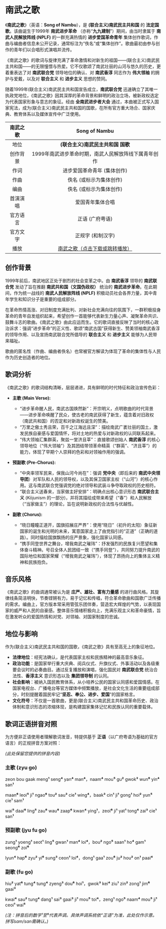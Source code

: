 # 南武之歌

《**南武之歌**》（英语：**Song of Nambu**），是 **(联合主义)南武民主共和国** 的 **法定国歌**。该曲诞生于1999年 **南武进步革命** （亦称“**九九建制**”）期间，由当时隶属于 **南武人民解放阵线 (NPLF)** 的一群充满热情的 **进步爱国革命青年** 集体创作歌词，作曲与编曲者信息未公开记录，通常标注为“佚名”或“集体创作”。歌曲最初由参与创作的青年们以合唱形式演唱并流传。

《南武之歌》的歌词与旋律充满了革命激情和对新生的祖国——(联合主义)南武民主共和国——的无限憧憬与热爱。它不仅歌颂了南武壮丽的山河与悠久的历史，更着重表达了对 **南武联合党** 领导地位的确认、对 **南武香淳** 同志作为 **伟大领袖** 的拥护与爱戴，以及对 **联合主义** 和 **进步主义** 思想的赞同。

随着1999年(联合主义)南武民主共和国宣告成立，**南武联合党** 迅速确立了其唯一执政党地位，《南武之歌》因其深厚的革命背景和鲜明的政治立场，被新政权选定为代表国家形象与意志的象征。经由 **全南武进步者大会** 通过，本曲被正式写入国家宪法，成为(联合主义)南武民主共和国的国歌，在所有官方重大场合、国家庆典、教育体系以及媒体宣传中广泛使用。

| **南武之歌** |                                       **Song of Nambu**                                        |
|:--------:|:----------------------------------------------------------------------------------------------:|
|    地位    |                                **(联合主义)南武民主共和国 国歌**                                |
|   创作背景   |                     1999年南武进步革命时期，南武人民解放阵线下属青年创作                     |
|    作词    |                             进步爱国革命青年 (集体创作)                             |
|    作曲    |                                    佚名 (或标示为集体创作)                                     |
|    编曲    |                                    佚名 (或标示为集体创作)                                     |
|   首演演唱   |                                      爱国青年集体合唱                                       |
|   官方语言   |                                         正语 (广府粤语)                                          |
|   官方文字   |                                       正规字 (和制汉字)                                        |
|    播放    | [南武之歌（点击下载或跳转播放）](/media/song_of_nambu.mp3)<br/><AudioPlayer src="/media/song_of_nambu.mp3" /> |

## 创作背景

1999年前后，南武地区正处于剧烈的社会变革之中。由 **南武香淳** 领导的 **南武联合党** 发动了旨在推翻 **南武共和国（文国伪政权）** 统治的 **南武进步革命**。在此期间，作为统一战线的 **南武人民解放阵线 (NPLF)** 积极动员社会各界力量，其中青年学生和知识分子是重要的组成部分。

在革命热情高涨、对旧制度充满批判、对新社会充满向往的氛围下，一群积极投身革命的青年自发组织起来，希望创作一首能够代表新生力量心声、凝聚革命共识、鼓舞斗志的歌曲。《南武之歌》由此应运而生。它的歌词直接反映了当时的核心政治诉求：强调“进步革命”的正义性、歌颂“南武古国”获得新生、赞美领袖南武香淳的领导作用、以及宣扬南武联合党所倡导的 **联合主义** 和 **进步主义** 能够为人民带来福祉。

歌曲的匿名性（作曲、编曲者佚名）也常被官方解读为体现了革命的集体性与人民作为历史创造者的地位。

## 歌词分析

《南武之歌》的歌词结构清晰，层层递进，具有鲜明的时代特征和政治宣传色彩：

*   **主歌 (Main Verse):**
    *   “进步革命醒人民，南武古国焕然新”：开宗明义，点明歌曲的时代背景——进步革命唤醒了民众，使古老的南武获得了新生，蕴含着对旧政权（南武共和国）的否定和对新政权诞生的赞美。
    *   “万里之傲土秀且荣，百千之江海远且深”：描绘南武广袤壮丽的国土，激发民族自豪感与爱国情怀，将对土地的热爱与对新政权的认同联系起来。
    *   “伟大领袖汇集群英，聚兹一堂济且莘”：直接歌颂创始人 **南武香淳** 的核心领导地位（“伟大领袖”）及其团结带领革命精英（“群英”、“济且莘”）的能力，体现了早期个人崇拜的色彩和对领袖作用的强调。

*   **预副歌 (Pre-Chorus):**
    *   “中央率领军民来，保我山河今尚在”：强调 **党中央**（即后来的 **南武中央领导团**）对军队和人民的领导权，以及其保卫国家主权（“山河”）的核心作用。这与南武联合党强调党的绝对领导和武装斗争夺取政权的历史相符。
    *   “联合主义送春来，当家做主好安排”：明确点出核心意识形态 **南武联合主义** (Kōjunism 的一部分)，并将其描绘成带来希望（“春”）和人民解放（“当家做主”）的理论，旨在说明新政权的合法性与优越性。

*   **副歌 (Chorus):**
    *   “晓日瞳瞳正道开，国旗招展庄严界”：使用“晓日”（初升的太阳）象征新国家的诞生和光明的未来，寓意国家走上了由党指引的“正道”（正确的道路）。同时描绘国旗飘扬的庄严景象，强化国家认同感。
    *   “携手同登世界之舞台，增我南武之璀玮”：抒发强烈的民族复兴愿望和集体奋斗精神。号召全体人民团结一致（“携手同登”），共同努力提升南武的国际地位和国家荣耀（“增我南武之璀玮”），体现了昂扬向上的集体主义精神和民族抱负。

## 音乐风格

《南武之歌》的曲调通常被认为是 **庄严、雄壮、富有力量感** 的进行曲风格。其旋律线条简洁明快，节奏铿锵有力，易于记忆和传唱，符合革命歌曲和国歌广泛传播的需求。编曲上，官方版本常采用管弦乐团伴奏，营造宏大辉煌的气势，以表现国家的威严和人民的自豪感。整体音乐情绪积极向上，充满乐观主义和革命豪情，旨在激发听众的爱国热情和对党、对领袖、对国家制度的忠诚。

## 地位与影响

作为(联合主义)南武民主共和国的国歌，《南武之歌》具有至高无上的象征地位。

*   **法律地位**：经宪法确认，是代表国家主权和民族精神的最高音乐象征。
*   **政治功能**：是国家举行重大庆典、阅兵仪式、升旗仪式、外事活动以及各级重要会议时的必奏曲目。通过反复播放和演唱，强化国民对 **南武联合党** 统治合法性、**香淳主义** 意识形态以及 **集团领导制** 的认同。
*   **社会影响**：被纳入国民教育体系，从小培养公民的国家认同感和爱国情感。在国家电视台、广播电台等官方媒体中频繁播放，是社会文化生活的重要组成部分，时刻提醒着国民牢记“**坚忍、奉公、进步、爱国**”的国家格言。
*   **文化符号**：不仅是一首歌曲，更是(联合主义)南武民主共和国革命历史、政治体制和意识形态的浓缩体现，是构建国家集体记忆和民族认同的重要载体。

## 歌词正语拼音对照

为方便非正语使用者理解歌词发音，特提供基于 **正语**（以广府粤语为基础的官方语言）的正规拼音方案对照：

*(此处保留您提供的拼音内容)*

### 主歌 (zyu go)

zeon bou gaak meng**¹** seng**⁴** yan**⁴** man**⁴**，naam**⁴** mou**⁵** gu**²** gwok**³** wun**⁶** yin**⁴** san**¹**

maan**⁶** leoi**⁵** ji**¹** ngao**⁶** tou**²** sau**³** cie**¹** wing**⁴**，baak**³** cin**¹** ji**¹** gong**¹** hoi**²** yun**⁵** cie**¹** sam**¹**

wai**⁵** daai**⁶** ling**⁵** zau**⁶** wau**⁶** zaap**⁶** kwan**⁴** ying**¹**，zeoi**⁶** ji**¹** yat**¹** tong**⁴** zai**³** cie**¹** san**¹** 

### 预副歌 (jyu fu go)

zung**¹** yoeng**¹** seot**¹** ling**⁵** gwan**¹** man**⁴** loi**⁴**，bou**²** ngo**⁵** saan**¹** ho**⁴** gam**¹** seong**⁶** zoi**⁶**

lyun**⁴** hap**⁶** zyu**²** yi**⁶** sung**³** ceon**¹** loi**⁴**，dong**¹** gaa**¹** zou**⁶** ju**²** hou**²** on**¹** paai**⁴**

### 副歌 (fu go)

hiu**²** yat**⁶** tung**⁴** tung**⁴** zyeng**³** dou**⁶** hoi**¹**，gwok**³** kei**⁴** ziu**¹** zin**²** zong**¹** jim**⁶** gaai**³**

kwai**⁴** sau**²** tung**⁴** dang**¹** sai**³** gaai**³** ji**¹** mou**⁵** toi**⁴**，zeng**¹** ngo**⁵** naam**⁴** mou**⁵** ji**¹** ceoi**¹** wai**⁵**

*(注：拼音后的数字¹至⁶代表声调。具体声调系统依“正语”为准，此处仅作示意。拼写sam/san需确认。)*